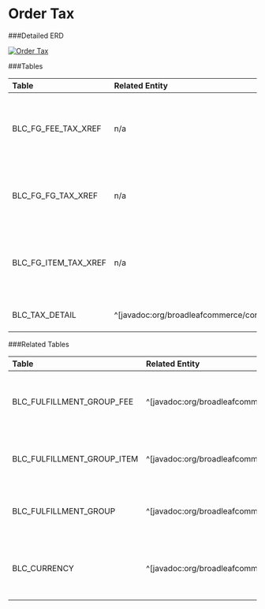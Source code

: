 # Order Tax

###Detailed ERD

[![Order Tax](dataModel/OrderTaxDetailedERD.png)](_img/dataModel/OrderTaxDetailedERD.png)

###Tables

| Table               | Related Entity | Description                                         |
|:--------------------|:----------|:----------------------------------------------------|
|BLC\_FG\_FEE\_TAX\_XREF  | n/a      | Cross-reference from fulfillment group fees to tax details  |
|BLC\_FG\_FG\_TAX\_XREF   | n/a      | Cross-reference from fulfillment group to tax details  |
|BLC\_FG\_ITEM\_TAX\_XREF | n/a      | Cross-reference from fulfillment group item to tax details |
|BLC\_TAX\_DETAIL       | ^[javadoc:org/broadleafcommerce/core/order/domain/TaxDetail]      | Contains tax information  |

###Related Tables

| Table                     | Related Entity        | Description                                         |
|:--------------------------|:--------------|:----------------------------------------------------|
|BLC\_FULFILLMENT\_GROUP\_FEE  | ^[javadoc:org/broadleafcommerce/core/order/domain/FulfillmentGroupFee]          | Contains fee information for a fulfillment group  |
|BLC\_FULFILLMENT\_GROUP\_ITEM | ^[javadoc:org/broadleafcommerce/core/order/domain/FulfillmentGroupItem]          | Contains information for items in a fulfillment group  |
|BLC\_FULFILLMENT\_GROUP      | ^[javadoc:org/broadleafcommerce/core/order/domain/FulfillmentGroup]          | Holds fulfillment information about an order  |
|BLC\_CURRENCY                | ^[javadoc:org/broadleafcommerce/common/currency/domain/BroadleafCurrency]      | Contains currency information, such as code and if it's default  |
